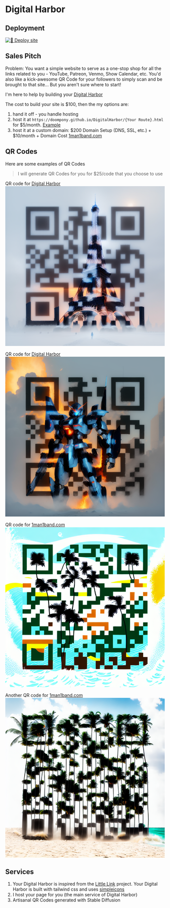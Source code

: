 # Digital Harbor

## Deployment

[![🌱 Deploy site](https://github.com/doompony/DigitalHarbor/actions/workflows/main.yml/badge.svg)](https://github.com/doompony/DigitalHarbor/actions/workflows/main.yml)

## Sales Pitch

Problem: You want a simple website to serve as a one-stop shop for all the
links related to you - YouTube, Patreon, Venmo, Show Calendar, etc. You'd also
like a kick-awesome QR Code for your followers to simply scan and be brought to
that site... But you aren't sure where to start!

I'm here to help by building your [Digital Harbor](https://mydigitalharbor.com)

The cost to build your site is $100, then the my options are:

1. hand it off - you handle hosting
2. host it at `https://doompony.github.io/DigitalHarbor/{Your Route}.html` for $5/month. [Example](https://doompony.github.io/DigitalHarbor/example.html)
4. host it at a custom domain: $200 Domain Setup (DNS, SSL, etc.) + $10/month + Domain Cost [1man1band.com](https://1man1band.com)

## QR Codes

Here are some examples of QR Codes

>I will generate QR Codes for you for $25/code that you choose to use

QR code for [Digital Harbor](https://mydigitalharbor.com)
![Example](_site/qr/digital-harbor/qr1.png)

QR code for [Digital Harbor](https://mydigitalharbor.com)
![Example](_site/qr/digital-harbor/qr2.png)

QR code for [1man1band.com](https://1man1band.com)
![Example](_site/qr/1man1band/image.png)

Another QR code for [1man1band.com](https://1man1band.com)
![Example](_site/qr/1man1band/image(1).png)


## Services

1. Your Digital Harbor is inspired from the [Little Link](https://littlelink.io) project. Your Digital Harbor is built with tailwind css and uses [simpleicons](https://simpleicons.org)
2. I host your page for you (the main service of Digital Harbor)
3. Artisanal QR Codes generated with Stable Diffusion
